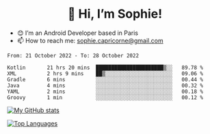 <h1 align="center"> 👋 Hi, I’m Sophie! </h1>  

- 😊 I’m an Android Developer based in Paris
- 📫 How to reach me: sophie.capricorne@gmail.com


<!--START_SECTION:waka-->

```text
From: 21 October 2022 - To: 28 October 2022

Kotlin       21 hrs 20 mins  ██████████████████████▒░░   89.78 %
XML          2 hrs 9 mins    ██▒░░░░░░░░░░░░░░░░░░░░░░   09.06 %
Gradle       6 mins          ░░░░░░░░░░░░░░░░░░░░░░░░░   00.44 %
Java         4 mins          ░░░░░░░░░░░░░░░░░░░░░░░░░   00.32 %
YAML         2 mins          ░░░░░░░░░░░░░░░░░░░░░░░░░   00.18 %
Groovy       1 min           ░░░░░░░░░░░░░░░░░░░░░░░░░   00.12 %
```

<!--END_SECTION:waka-->

[![My GitHub stats](https://github-readme-stats.vercel.app/api?username=sophicapri&show_icons=true&theme=buefy)](https://github.com/anuraghazra/github-readme-stats)

[![Top Languages](https://github-readme-stats.vercel.app/api/top-langs/?username=sophicapri&langs_count=2&layout=compact)](https://github.com/anuraghazra/github-readme-stats)

